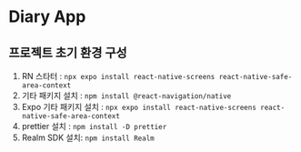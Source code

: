 # Diary App



## 프로젝트 초기 환경 구성

1. RN 스타터 :  `npx expo install react-native-screens react-native-safe-area-context`
2. 기타 패키지 설치 : `npm install @react-navigation/native`
3. Expo 기타 패키지 설치 : `npx expo install react-native-screens react-native-safe-area-context`
4. prettier 설치 : `npm install -D prettier`
5. Realm SDK 설치: `npm install Realm`
